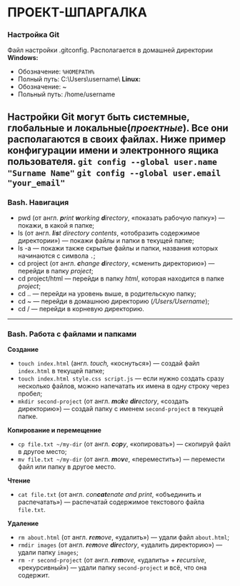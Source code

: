 # ПРОЕКТ-ШПАРГАЛКА

### Настройка Git
Файл настройки .gitconfig.
Располагается в домашней директории 
**Windows:**
- Обозначение: `%HOMEPATH%`
- Полный путь: C:\\Users\\username\\
**Linux:**
- Обозначение: ~
- Польный путь: /home/username

Настройки Git могут быть системные, глобальные и локальные(*проектные*).
Все они располагаются в своих файлах.
Ниже пример конфигурации имени и электронного ящика пользователя.
`git config --global user.name "Surname Name"`
`git config --global user.email "your_email"`
---
### Bash. Навигация
- pwd (от англ. _**p**rint **w**orking **d**irectory_, «показать рабочую папку») — покажи, в какой я папке;
- ls (от англ. _**l**i**s**t directory contents_, «отобразить содержимое директории») — покажи файлы и папки в текущей папке;
- ls -a — покажи также скрытые файлы и папки, названия которых начинаются с символа `.`;
- cd project (от англ. _**c**hange **d**irectory_, «сменить директорию») — перейди в папку *project*;
- cd project/html — перейди в папку *html*, которая находится в папке *project*;
- cd .. — перейди на уровень выше, в родительскую папку;
- cd ~ — перейди в домашнюю директорию (*/Users/Username*);
- cd / — перейди в корневую директорию.
---
### Bash. Работа с файлами и папками
**Создание**
- `touch index.html` (англ. _touch,_ «коснуться») — создай файл `index.html` в текущей папке;
- `touch index.html style.css script.js` — если нужно создать сразу несколько файлов, можно напечатать их имена в одну строку через пробел;
- `mkdir second-project` (от англ. _**m**a**k**e **dir**ectory_, «создать директорию») — создай папку с именем `second-project` в текущей папке.

**Копирование и перемещение**
- `cp file.txt ~/my-dir` (от англ. _**c**o**p**y_, «копировать») — скопируй файл в другое место;
- `mv file.txt ~/my-dir` (от англ. _**m**o**v**e_, «переместить») — перемести файл или папку в другое место.

**Чтение**
- `cat file.txt` (от англ. _con**cat**enate and print_, «объединить и распечатать») — распечатай содержимое текстового файла `file.txt`.

**Удаление**
- `rm about.html` (от англ. _**r**e**m**ove_, «удалить») — удали файл `about.html`;
- `rmdir images` (от англ. _**r**e**m**ove **dir**ectory_, «удалить директорию») — удали папку `images`;
- `rm -r second-project` (от англ. _**r**e**m**ove,_ «удалить» + _**r**ecursive_, «рекурсивный») — удали папку `second-project` и всё, что она содержит.
